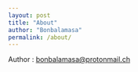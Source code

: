 ```yaml
---
layout: post
title: "About"
author: "Bonbalamasa"
permalink: /about/
---
```


Author : bonbalamasa@protonmail.ch

